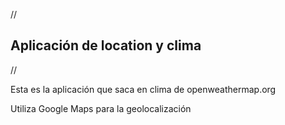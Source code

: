 //
## Aplicación de location y clima
//

Esta es la aplicación que saca en clima de
openweathermap.org

Utiliza Google Maps para la geolocalización


